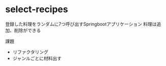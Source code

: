 # select-recipes
登録した料理をランダムに7つ呼び出すSpringbootアプリケーション
料理は追加、削除ができる

課題  
- リファクタリング    
- ジャンルごとに材料出す  
